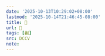 ```yaml
---
date: '2025-10-13T10:29:02+08:00'
lastmod: '2025-10-14T21:46:45-08:00'
title: 􂨄
url: 􂨄
tags: [劙]
src: DCCV
note:
---
```

